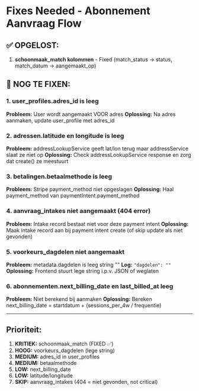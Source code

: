 # Fixes Needed - Abonnement Aanvraag Flow

## ✅ OPGELOST:
1. **schoonmaak_match kolommen** - Fixed (match_status → status, match_datum → aangemaakt_op)

## 🔴 NOG TE FIXEN:

### 1. user_profiles.adres_id is leeg
**Probleem:** User wordt aangemaakt VOOR adres
**Oplossing:** Na adres aanmaken, update user_profile met adres_id

### 2. adressen.latitude en longitude is leeg  
**Probleem:** addressLookupService geeft lat/lon terug maar addressService slaat ze niet op
**Oplossing:** Check addressLookupService response en zorg dat create() ze meestuurt

### 3. betalingen.betaalmethode is leeg
**Probleem:** Stripe payment_method niet opgeslagen
**Oplossing:** Haal payment_method van paymentIntent.payment_method

### 4. aanvraag_intakes niet aangemaakt (404 error)
**Probleem:** Intake record bestaat niet voor deze payment intent
**Oplossing:** Maak intake record aan bij payment intent create (of skip update als niet gevonden)

### 5. voorkeurs_dagdelen niet aangemaakt
**Probleem:** metadata.dagdelen is leeg string "" 
**Log:** `"dagdelen": ""`
**Oplossing:** Frontend stuurt lege string i.p.v. JSON of weglaten

### 6. abonnementen.next_billing_date en last_billed_at leeg
**Probleem:** Niet berekend bij aanmaken
**Oplossing:** Bereken next_billing_date = startdatum + (sessions_per_4w / frequentie)

---

## Prioriteit:
1. **KRITIEK:** schoonmaak_match (FIXED ✅)
2. **HOOG:** voorkeurs_dagdelen (lege string)
3. **MEDIUM:** adres_id in user_profiles
4. **MEDIUM:** betaalmethode
5. **LOW:** next_billing_date
6. **LOW:** latitude/longitude
7. **SKIP:** aanvraag_intakes (404 = niet gevonden, not critical)
